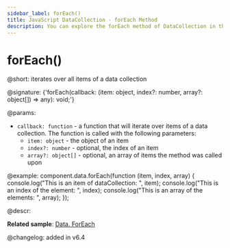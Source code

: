 ```yaml
---
sidebar_label: forEach()
title: JavaScript DataCollection - forEach Method 
description: You can explore the forEach method of DataCollection in the documentation of the DHTMLX JavaScript UI library. Browse developer guides and API reference, try out code examples and live demos, and download a free 30-day evaluation version of DHTMLX Suite.
---
```


# forEach()

@short: iterates over all items of a data collection

@signature: {'forEach(callback: (item: object, index?: number, array?: object[]) => any): void;'}

@params:
- `callback: function` - a function that will iterate over items of a data collection. The function is called with the following parameters:
    - `item: object` - the object of an item
    - `index?: number` - optional, the index of an item
    - `array?: object[]` - optional, an array of items the method was called upon

@example:
component.data.forEach(function (item, index, array) {
    console.log("This is an item of dataCollection: ", item);
    console.log("This is an index of the element: ", index);
    console.log("This is an array of the elements: ", array);
});

@descr:

**Related sample**: [Data. ForEach](https://snippet.dhtmlx.com/wa6tcmtn)

@changelog: added in v6.4

